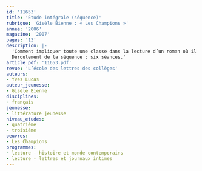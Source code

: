 ```yaml
---
id: '11653'
title: 'Étude intégrale (séquence)'
rubrique: 'Gisèle Bienne : « Les Champions »'
annee: '2006'
magazine: '2007'
pages: '13'
description: |-
  'Comment impliquer toute une classe dans la lecture d’un roman où il est question de football ? Pour croiser le regard des uns et des autres sur le sport, il faut un roman qui suscite l’intérêt de tous par un jeu d’équilibre difficile à trouver. Le livre de Gisèle Bienne répond à cette exigence. Il raconte la passion d’un jeune garçon, Boris, pour le football. La découverte du journal intime d’Éléonore va lui révéler combien est fort l’espoir pour sa grande soeur et son grand frère, Vladimir, de voir le rêve devenir réalité : qu’un jour Boris puisse jouer dans une grande équipe. L’histoire est telle, qu’elle autorise le jeu de l’identification : les garçons se retrouvent dans le personnage de Boris, les filles dans celui d’Éléonore.
  Déroulement de la séquence : six séances.'
article_pdf: '11653.pdf'
revue: 'L’école des lettres des collèges'
auteurs:
- Yves Lucas
auteur_jeunesse:
- Gisèle Bienne
disciplines:
- français
jeunesse:
- littérature jeunesse
niveau_etudes:
- quatrième
- troisième
oeuvres:
- Les Champions
programmes:
- lecture - histoire et monde contemporains
- lecture - lettres et journaux intimes
---
```

